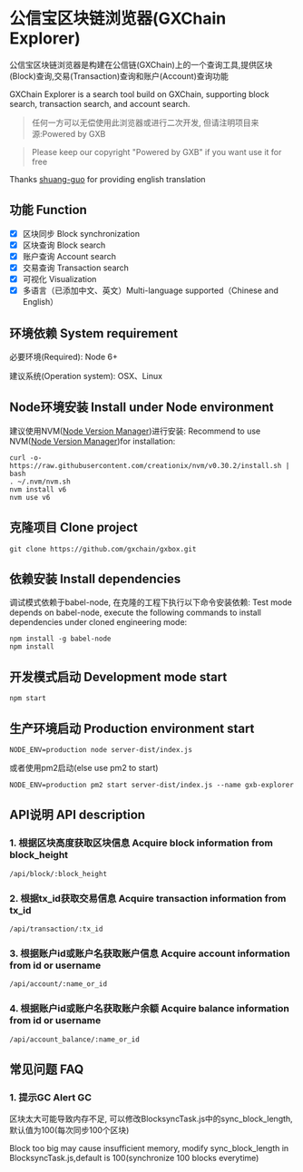 # 公信宝区块链浏览器(GXChain Explorer)

公信宝区块链浏览器是构建在公信链(GXChain)上的一个查询工具,提供区块(Block)查询,交易(Transaction)查询和账户(Account)查询功能

GXChain Explorer is a search tool build on GXChain, supporting block search, transaction search, and account search.

> 任何一方可以无偿使用此浏览器或进行二次开发, 但请注明项目来源:Powered by GXB

> Please keep our copyright "Powered by GXB" if you want use it for free

Thanks [shuang-guo](https://github.com/shuang-guo) for providing english translation

## 功能 Function
- [x] 区块同步 Block synchronization
- [x] 区块查询 Block search
- [x] 账户查询 Account search
- [x] 交易查询 Transaction search
- [x] 可视化 Visualization
- [x] 多语言（已添加中文、英文）Multi-language supported（Chinese and English）

## 环境依赖 System requirement

必要环境(Required): Node 6+

建议系统(Operation system): OSX、Linux

## Node环境安装 Install under Node environment

建议使用NVM([Node Version Manager](https://github.com/creationix/nvm))进行安装:
Recommend to use NVM([Node Version Manager](https://github.com/creationix/nvm))for installation:

```
curl -o- https://raw.githubusercontent.com/creationix/nvm/v0.30.2/install.sh | bash
. ~/.nvm/nvm.sh
nvm install v6
nvm use v6
```

## 克隆项目 Clone project

```
git clone https://github.com/gxchain/gxbox.git
```

## 依赖安装 Install dependencies

调试模式依赖于babel-node, 在克隆的工程下执行以下命令安装依赖:
Test mode depends on babel-node, execute the following commands to install dependencies under cloned engineering mode:


```
npm install -g babel-node
npm install
```

## 开发模式启动 Development mode start

```
npm start
```

## 生产环境启动 Production environment start

```
NODE_ENV=production node server-dist/index.js
```

或者使用pm2启动(else use pm2 to start)

```
NODE_ENV=production pm2 start server-dist/index.js --name gxb-explorer
```

## API说明 API description

### 1. 根据区块高度获取区块信息 Acquire block information from block_height

```
/api/block/:block_height
```

### 2. 根据tx_id获取交易信息 Acquire transaction information from tx_id

```
/api/transaction/:tx_id
```

### 3. 根据账户id或账户名获取账户信息 Acquire account information from id or username

```
/api/account/:name_or_id
```

### 4. 根据账户id或账户名获取账户余额 Acquire balance information from id or username

```
/api/account_balance/:name_or_id
```

## 常见问题 FAQ

### 1. 提示GC Alert GC
区块太大可能导致内存不足, 可以修改BlocksyncTask.js中的sync_block_length,默认值为100(每次同步100个区块)

Block too big may cause insufficient memory, modify sync_block_length in BlocksyncTask.js,default is 100(synchronize 100 blocks everytime)


